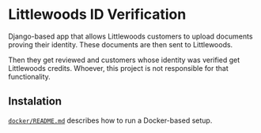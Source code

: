 # Littlewoods ID Verification

Django-based app that allows Littlewoods customers to upload documents proving
their identity. These documents are then sent to Littlewoods.

Then they get reviewed and customers whose identity was verified get Littlewoods
credits. Whoever, this project is not responsible for that functionality.

## Instalation

[`docker/README.md`](docker/README.md) describes how to run a Docker-based setup.

